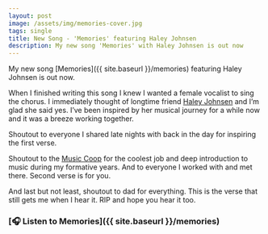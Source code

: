 ```yaml
---
layout: post
image: /assets/img/memories-cover.jpg
tags: single
title: New Song - 'Memories' featuring Haley Johnsen
description: My new song 'Memories' with Haley Johnsen is out now
---
```


My new song [Memories]({{ site.baseurl }}/memories) featuring Haley Johnsen is out now.

When I finished writing this song I knew I wanted a female vocalist to sing the chorus. I immediately thought of longtime friend [Haley Johnsen](https://www.instagram.com/haleyjohnsenmus) and I’m glad she said yes. I’ve been inspired by her musical journey for a while now and it was a breeze working together. 

Shoutout to everyone I shared late nights with back in the day for inspiring the first verse.

Shoutout to the [Music Coop](https://www.instagram.com/themusiccoop) for the coolest job and deep introduction to music during my formative years. And to everyone I worked with and met there. Second verse is for you.

And last but not least, shoutout to dad for everything. This is the verse that still gets me when I hear it. RIP and hope you hear it too. 

### [🎧 Listen to Memories]({{ site.baseurl }}/memories)